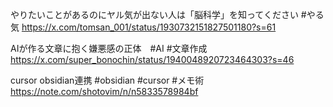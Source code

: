 
やりたいことがあるのにヤル気が出ない人は「脳科学」を知ってください #やる気
https://x.com/tomsan_001/status/1930732151827501180?s=61

AIが作る文章に抱く嫌悪感の正体　#AI #文章作成
https://x.com/super_bonochin/status/1940048920723464303?s=46

cursor obsidian連携 #obsidian #cursor #メモ術
https://note.com/shotovim/n/n5833578984bf



